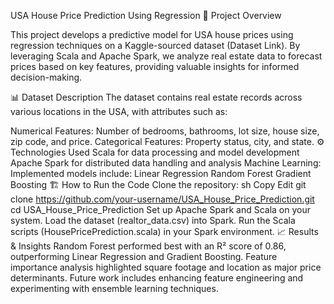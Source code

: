 USA House Price Prediction Using Regression
📌 Project Overview

This project develops a predictive model for USA house prices using regression techniques on a Kaggle-sourced dataset (Dataset Link). By leveraging Scala and Apache Spark, we analyze real estate data to forecast prices based on key features, providing valuable insights for informed decision-making.


📊 Dataset Description
The dataset contains real estate records across various locations in the USA, with attributes such as:

Numerical Features: Number of bedrooms, bathrooms, lot size, house size, zip code, and price.
Categorical Features: Property status, city, and state.
⚙️ Technologies Used
Scala for data processing and model development
Apache Spark for distributed data handling and analysis
Machine Learning: Implemented models include:
Linear Regression
Random Forest
Gradient Boosting
🏗️ How to Run the Code
Clone the repository:
sh
Copy
Edit
git clone https://github.com/your-username/USA_House_Price_Prediction.git
cd USA_House_Price_Prediction
Set up Apache Spark and Scala on your system.
Load the dataset (realtor_data.csv) into Spark.
Run the Scala scripts (HousePricePrediction.scala) in your Spark environment.
📈 Results & Insights
Random Forest performed best with an R² score of 0.86, outperforming Linear Regression and Gradient Boosting.
Feature importance analysis highlighted square footage and location as major price determinants.
Future work includes enhancing feature engineering and experimenting with ensemble learning techniques.
